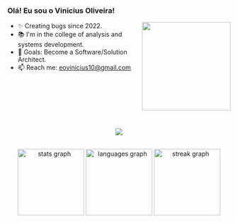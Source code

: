 ### Olá! Eu sou o Vinicius Oliveira!

<img align="right" height="200"  src="https://cdn.dribbble.com/users/1579322/screenshots/6587273/blue_boy_typing_nothought.gif"  />


- ✨ Creating bugs since 2022.
- 📚 I'm in the college of analysis and systems development.
- 🎯 Goals: Become a Software/Solution Architect.
- 📫 Reach me: eovinicius10@gmail.com

###

<br clear="both">
<br>

###

<p align="center">
    <img src="https://skillicons.dev/icons?i=vscode,cs,dotnet,golang,docker,nodejs,typescript,git,github,azure,rabbitmq" />
</p>

<br clear="both">

<div align="center">
  <img src="https://github-readme-stats.vercel.app/api?username=eovinicius&hide_title=false&hide_rank=false&show_icons=true&include_all_commits=true&count_private=true&disable_animations=false&theme=github_dark&locale=en&hide_border=false&order=1" height="150" alt="stats graph"  />
  <img src="https://github-readme-stats.vercel.app/api/top-langs?username=eovinicius&locale=en&hide_title=false&layout=compact&card_width=320&langs_count=3&theme=github_dark&hide_border=false&order=2" height="150" alt="languages graph"  />
  <img src="https://streak-stats.demolab.com?user=eovinicius&locale=en&mode=daily&theme=algolia&hide_border=false&border_radius=5&order=3" height="150" alt="streak graph"  />
</div>

###
